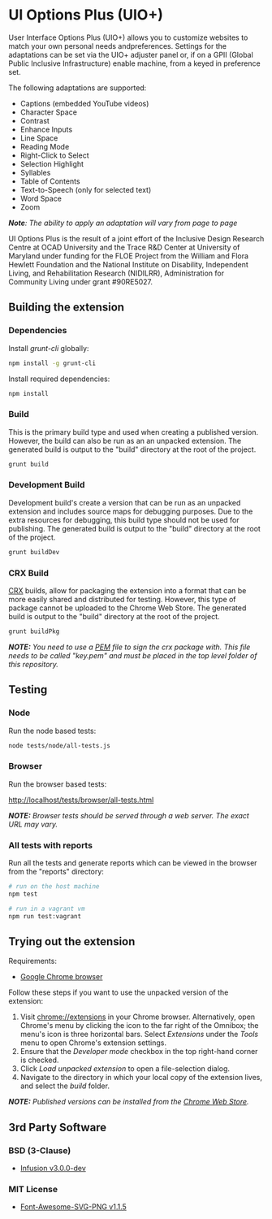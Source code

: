 # UI Options Plus (UIO+)

User Interface Options Plus (UIO+) allows you to customize websites to match your own personal needs andpreferences.
Settings for the adaptations can be set via the UIO+ adjuster panel or, if on a GPII (Global Public Inclusive
Infrastructure) enable machine, from a keyed in preference set.

The following adaptations are supported:

* Captions (embedded YouTube videos)
* Character Space
* Contrast
* Enhance Inputs
* Line Space
* Reading Mode
* Right-Click to Select
* Selection Highlight
* Syllables
* Table of Contents
* Text-to-Speech (only for selected text)
* Word Space
* Zoom

_**Note**: The ability to apply an adaptation will vary from page to page_

UI Options Plus is the result of a joint effort of the Inclusive Design Research Centre at OCAD University and the Trace
R&D Center at University of Maryland under funding for the FLOE Project from the William and Flora Hewlett Foundation
and the National Institute on Disability, Independent Living, and Rehabilitation Research (NIDILRR), Administration for
Community Living under grant #90RE5027.

## Building the extension

### Dependencies

Install *grunt-cli* globally:

```bash
npm install -g grunt-cli
```

Install required dependencies:

```bash
npm install
```

### Build

This is the primary build type and used when creating a published version. However, the build can also be run as an an unpacked extension. The generated build is output to the "build" directory at the root of the project.

```bash
grunt build
```

### Development Build

Development build's create a version that can be run as an unpacked extension and includes source maps for debugging purposes. Due to the extra resources for debugging, this build type should not be used for publishing. The generated build is output to the "build" directory at the root of the project.

```bash
grunt buildDev
```

### CRX Build

[CRX](https://developer.chrome.com/extensions/crx) builds, allow for packaging the extension into a format that can be more easily shared and distributed for testing. However, this type of package cannot be uploaded to the Chrome Web Store. The generated build is output to the "build" directory at the root of the project.

```bash
grunt buildPkg
```

_**NOTE:** You need to use a [PEM](http://how2ssl.com/articles/working_with_pem_files/) file to sign the crx package
with. This file needs to be called "key.pem" and must be placed in the top level folder of this repository._

## Testing

### Node

Run the node based tests:

```bash
node tests/node/all-tests.js
```

### Browser

Run the browser based tests:

[http://localhost/tests/browser/all-tests.html](http://localhost/tests/browser/all-tests.html)

_**NOTE:** Browser tests should be served through a web server. The exact URL may vary._

### All tests with reports

Run all the tests and generate reports which can be viewed in the browser from the "reports" directory:

```bash
# run on the host machine
npm test

# run in a vagrant vm
npm run test:vagrant
```

## Trying out the extension

Requirements:

* [Google Chrome browser](https://www.google.com/chrome/browser/desktop/)

Follow these steps if you want to use the unpacked version of the extension:

1. Visit [chrome://extensions](chrome://extension) in your Chrome browser. Alternatively, open Chrome's menu by
   clicking the icon to the far right of the Omnibox; the menu's icon is three horizontal bars. Select *Extensions*
   under the *Tools* menu to open Chrome's extension settings.
2. Ensure that the *Developer mode* checkbox in the top right-hand corner is checked.
3. Click *Load unpacked extension* to open a file-selection dialog.
4. Navigate to the directory in which your local copy of the extension lives, and select the *build* folder.

_**NOTE:** Published versions can be installed from the [Chrome Web Store](https://chrome.google.com/webstore/detail/ui-options-plus-uio%20/okenndailhmikjjfcnmolpaefecbpaek)._

## 3rd Party Software

### BSD (3-Clause)

* [Infusion v3.0.0-dev](https://fluidproject.org/infusion.html)

### MIT License

* [Font-Awesome-SVG-PNG v1.1.5](https://github.com/encharm/Font-Awesome-SVG-PNG)
